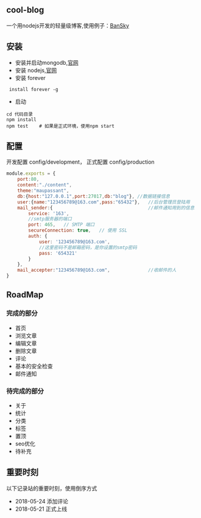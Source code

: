 ## cool-blog
一个用nodejs开发的轻量级博客,使用例子：[BanSky](http://bansky.mustbe.cool)

## 安装
+ 安装并启动mongodb,[官网](https://docs.mongodb.com/v3.6/administration/install-community/)
+ 安装 nodejs,[官网](https://nodejs.org/en/)
+ 安装 forever
```shell
 install forever -g
 ```
+ 启动

```shell
cd 代码目录
npm install
npm test    # 如果是正式环境，使用npm start
```

## 配置
开发配置 config/development，
正式配置 config/production
```js
module.exports = {
    port:80,
    content:"./content",
    theme:"maupassant",
    db:{host:"127.0.0.1",port:27017,db:"blog"}, //数据链接信息
    user:{name:"123456789@163.com",pass:"65432"},   //后台管理员登陆用
    mail_sender:{                                   //邮件通知用到的信息
        service: '163',
        //smtp服务器的端口
        port: 465,   // SMTP 端口
        secureConnection: true,   // 使用 SSL
        auth: {
            user: '123456789@163.com',
            //这里密码不是邮箱密码，是你设置的smtp密码
            pass: '654321'
        }
    },
    mail_accepter:"123456789@163.com",              //收邮件的人
}
```

## RoadMap
### 完成的部分
+ 首页
+ 浏览文章
+ 编辑文章
+ 删除文章
+ 评论
+ 基本的安全检查
+ 邮件通知

### 待完成的部分
+ 关于
+ 统计
+ 分类
+ 标签
+ 置顶
+ seo优化
+ 待补充

## 重要时刻
以下记录站的重要时刻，使用倒序方式
+ 2018-05-24 添加评论 
+ 2018-05-21 正式上线 

